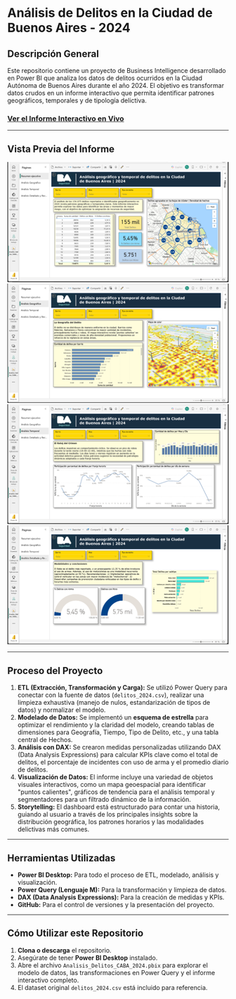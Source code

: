 # Análisis de Delitos en la Ciudad de Buenos Aires - 2024

## Descripción General

Este repositorio contiene un proyecto de Business Intelligence desarrollado en Power BI que analiza los datos de delitos ocurridos en la Ciudad Autónoma de Buenos Aires durante el año 2024. El objetivo es transformar datos crudos en un informe interactivo que permita identificar patrones geográficos, temporales y de tipología delictiva.

### [Ver el Informe Interactivo en Vivo](https://app.powerbi.com/groups/decb516f-c852-463a-9e22-56f523e6ed30/reports/11f5b4d2-57b9-4117-abfc-8433739e96d0?ctid=caed286c-4396-4550-bf86-5561ed2b3254&pbi_source=linkShare)

---

## Vista Previa del Informe

![Informe ejecutivo](https://github.com/micky-albornoz/PowerBI-Seguridad-CABA-2024/blob/main/images/powerBi_delitosCABA2024_informeEjecutivo.png)
![Análisis Geográfico](https://github.com/micky-albornoz/PowerBI-Seguridad-CABA-2024/blob/main/images/powerBi_delitosCABA2024_analisisGeografico.png)
![Análisis Temporal](https://github.com/micky-albornoz/PowerBI-Seguridad-CABA-2024/blob/main/images/powerBi_delitosCABA2024_analisisTemporal.png)
![Análisis Detallado y Recomendaciones](https://github.com/micky-albornoz/PowerBI-Seguridad-CABA-2024/blob/main/images/powerBi_delitosCABA2024_analisisDetallado_recomendaciones.png)

---

## Proceso del Proyecto

1.  **ETL (Extracción, Transformación y Carga):** Se utilizó Power Query para conectar con la fuente de datos (`delitos_2024.csv`), realizar una limpieza exhaustiva (manejo de nulos, estandarización de tipos de datos) y normalizar el modelo.
2.  **Modelado de Datos:** Se implementó un **esquema de estrella** para optimizar el rendimiento y la claridad del modelo, creando tablas de dimensiones para Geografía, Tiempo, Tipo de Delito, etc., y una tabla central de Hechos.
3.  **Análisis con DAX:** Se crearon medidas personalizadas utilizando DAX (Data Analysis Expressions) para calcular KPIs clave como el total de delitos, el porcentaje de incidentes con uso de arma y el promedio diario de delitos.
4.  **Visualización de Datos:** El informe incluye una variedad de objetos visuales interactivos, como un mapa geoespacial para identificar "puntos calientes", gráficos de tendencia para el análisis temporal y segmentadores para un filtrado dinámico de la información.
5.  **Storytelling:** El dashboard está estructurado para contar una historia, guiando al usuario a través de los principales insights sobre la distribución geográfica, los patrones horarios y las modalidades delictivas más comunes.

---

## Herramientas Utilizadas

* **Power BI Desktop:** Para todo el proceso de ETL, modelado, análisis y visualización.
* **Power Query (Lenguaje M):** Para la transformación y limpieza de datos.
* **DAX (Data Analysis Expressions):** Para la creación de medidas y KPIs.
* **GitHub:** Para el control de versiones y la presentación del proyecto.

---

## Cómo Utilizar este Repositorio

1.  **Clona o descarga** el repositorio.
2.  Asegúrate de tener **Power BI Desktop** instalado.
3.  Abre el archivo `Analisis_Delitos_CABA_2024.pbix` para explorar el modelo de datos, las transformaciones en Power Query y el informe interactivo completo.
4.  El dataset original `delitos_2024.csv` está incluido para referencia.
